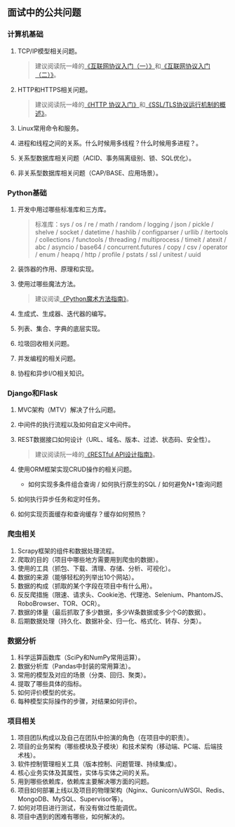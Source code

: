 ## 面试中的公共问题

### 计算机基础

1. TCP/IP模型相关问题。

   > 建议阅读阮一峰的[《互联网协议入门（一）》](http://www.ruanyifeng.com/blog/2012/05/internet_protocol_suite_part_i.html)和[《互联网协议入门（二）》](http://www.ruanyifeng.com/blog/2012/06/internet_protocol_suite_part_ii.html)。

2. HTTP和HTTPS相关问题。

   > 建议阅读阮一峰的[《HTTP 协议入门》](http://www.ruanyifeng.com/blog/2016/08/http.html)和[《SSL/TLS协议运行机制的概述》](http://www.ruanyifeng.com/blog/2014/02/ssl_tls.html)。

3. Linux常用命令和服务。

4. 进程和线程之间的关系。什么时候用多线程？什么时候用多进程？。

5. 关系型数据库相关问题（ACID、事务隔离级别、锁、SQL优化）。

6. 非关系型数据库相关问题（CAP/BASE、应用场景）。

### Python基础

1. 开发中用过哪些标准库和三方库。

   > 标准库：sys / os / re / math / random / logging / json / pickle / shelve / socket / datetime / hashlib / configparser / urllib / itertools / collections / functools / threading / multiprocess / timeit / atexit / abc / asyncio / base64 / concurrent.futures / copy / csv / operator / enum / heapq / http / profile / pstats / ssl / unitest / uuid

2. 装饰器的作用、原理和实现。

3. 使用过哪些魔法方法。

   > 建议阅读[《Python魔术方法指南》](https://pycoders-weekly-chinese.readthedocs.io/en/latest/issue6/a-guide-to-pythons-magic-methods.html)。

4. 生成式、生成器、迭代器的编写。

5. 列表、集合、字典的底层实现。

6. 垃圾回收相关问题。

7. 并发编程的相关问题。

8. 协程和异步I/O相关知识。

### Django和Flask

1. MVC架构（MTV）解决了什么问题。

2. 中间件的执行流程以及如何自定义中间件。

3. REST数据接口如何设计（URL、域名、版本、过滤、状态码、安全性）。

   > 建议阅读阮一峰的[《RESTful API设计指南》](http://www.ruanyifeng.com/blog/2014/05/restful_api.html)。

4. 使用ORM框架实现CRUD操作的相关问题。

   - 如何实现多条件组合查询 / 如何执行原生的SQL / 如何避免N+1查询问题

5. 如何执行异步任务和定时任务。

6. 如何实现页面缓存和查询缓存？缓存如何预热？

### 爬虫相关

1. Scrapy框架的组件和数据处理流程。
2. 爬取的目的（项目中哪些地方需要用到爬虫的数据）。
3. 使用的工具（抓包、下载、清理、存储、分析、可视化）。
4. 数据的来源（能够轻松的列举出10个网站）。
5. 数据的构成（抓取的某个字段在项目中有什么用）。
6. 反反爬措施（限速、请求头、Cookie池、代理池、Selenium、PhantomJS、RoboBrowser、TOR、OCR）。
7. 数据的体量（最后抓取了多少数据，多少W条数据或多少个G的数据）。
8. 后期数据处理（持久化、数据补全、归一化、格式化、转存、分类）。

### 数据分析

1. 科学运算函数库（SciPy和NumPy常用运算）。
2. 数据分析库（Pandas中封装的常用算法）。
3. 常用的模型及对应的场景（分类、回归、聚类）。
4. 提取了哪些具体的指标。
5. 如何评价模型的优劣。
6. 每种模型实际操作的步骤，对结果如何评价。

### 项目相关

1. 项目团队构成以及自己在团队中扮演的角色（在项目中的职责）。
2. 项目的业务架构（哪些模块及子模块）和技术架构（移动端、PC端、后端技术栈）。
3. 软件控制管理相关工具（版本控制、问题管理、持续集成）。
4. 核心业务实体及其属性，实体与实体之间的关系。
5. 用到哪些依赖库，依赖库主要解决哪方面的问题。
6. 项目如何部署上线以及项目的物理架构（Nginx、Gunicorn/uWSGI、Redis、MongoDB、MySQL、Supervisor等）。
7. 如何对项目进行测试，有没有做过性能调优。
8. 项目中遇到的困难有哪些，如何解决的。